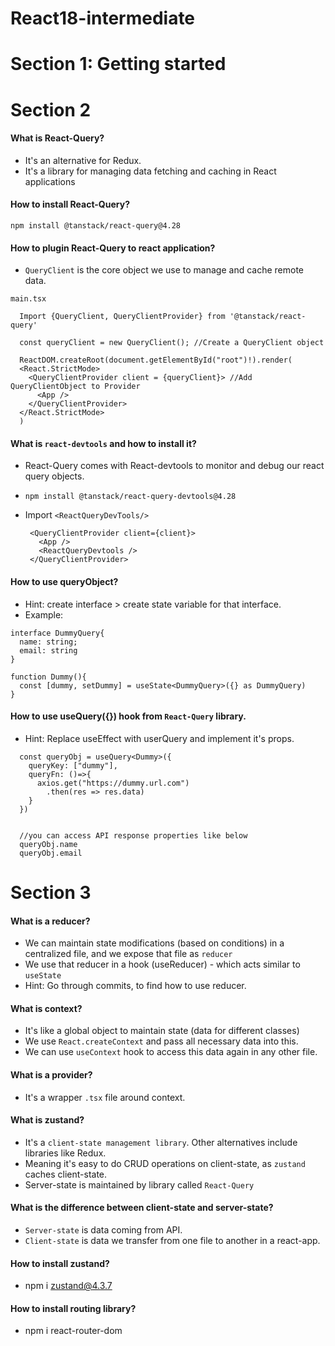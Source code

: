 # React18-intermediate


# Section 1: Getting started

# Section 2

#### What is React-Query?
 - It's an alternative for Redux.
 - It's a library for managing data fetching and caching in React applications
#### How to install React-Query?
`npm install @tanstack/react-query@4.28`

#### How to plugin React-Query to react application?
- `QueryClient` is the core object we use to manage and cache remote data.  

`main.tsx`
```
  Import {QueryClient, QueryClientProvider} from '@tanstack/react-query'

  const queryClient = new QueryClient(); //Create a QueryClient object

  ReactDOM.createRoot(document.getElementById("root")!).render(
  <React.StrictMode>
    <QueryClientProvider client = {queryClient}> //Add QueryClientObject to Provider
      <App />
    </QueryClientProvider>
  </React.StrictMode>
  )
```
  
#### What is `react-devtools` and how to install it?
 - React-Query comes with React-devtools to monitor and debug our react query objects.
 - `npm install @tanstack/react-query-devtools@4.28`
 - Import `<ReactQueryDevTools/>`  

   ```
    <QueryClientProvider client={client}>
      <App />
      <ReactQueryDevtools />
    </QueryClientProvider>
    ```

#### How to use queryObject?
  - Hint: create interface > create state variable for that interface.
  - Example: 
  ```
  interface DummyQuery{
    name: string;
    email: string
  }

  function Dummy(){
    const [dummy, setDummy] = useState<DummyQuery>({} as DummyQuery)
  }
  ```

#### How to use useQuery({}) hook from `React-Query` library.
  - Hint: Replace useEffect with userQuery and implement it's props.
  ```
    const queryObj = useQuery<Dummy>({
      queryKey: ["dummy"],
      queryFn: ()=>{
        axios.get("https://dummy.url.com")
          .then(res => res.data)
      }
    })
    

    //you can access API response properties like below
    queryObj.name
    queryObj.email
  ```

# Section 3

#### What is a reducer?
  - We can maintain state modifications (based on conditions) in a centralized file, and we expose that file as `reducer`
  - We use that reducer in a hook (useReducer) - which acts similar to `useState`
  - Hint: Go through commits, to find how to use reducer.

#### What is context?
  - It's like a global object to maintain state (data for different classes)
  - We use `React.createContext` and pass all necessary data into this.
  - We can use `useContext` hook to access this data again in any other file.

#### What is a provider?
  - It's a wrapper `.tsx` file around context.

#### What is zustand?
  - It's a `client-state management library`. Other alternatives include libraries like Redux.  
  - Meaning it's easy to do CRUD operations on client-state, as `zustand` caches client-state.
  - Server-state is maintained by library called `React-Query`

#### What is the difference between client-state and server-state?
  - `Server-state` is data coming from API.
  - `Client-state` is data we transfer from one file to another in a react-app.

#### How to install zustand?
  - npm i zustand@4.3.7

#### How to install routing library?
  - npm i react-router-dom